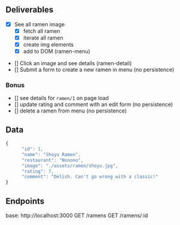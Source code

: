 ## Deliverables
- [x] See all ramen image
     - [x] fetch all ramen
     - [x] iterate all ramen
     - [x] create img elements
     - [x] add to DOM (ramen-menu)
- [] Click an image and see details (ramen-detail)
- [] Submit a form to create a new ramen in menu (no persistence)

### Bonus
- [] see details for `ramen/1` on page load
- [] update rating and comment with an edit form (no persistence)
- [] delete a ramen from menu (no persistence)

## Data
```javascript
{
      "id": 1,
      "name": "Shoyu Ramen",
      "restaurant": "Nonono",
      "image": "./assets/ramen/shoyu.jpg",
      "rating": 7,
      "comment": "Delish. Can't go wrong with a classic!"
}
```

## Endpoints
base: http://localhost:3000
GET /ramens
GET /ramens/:id